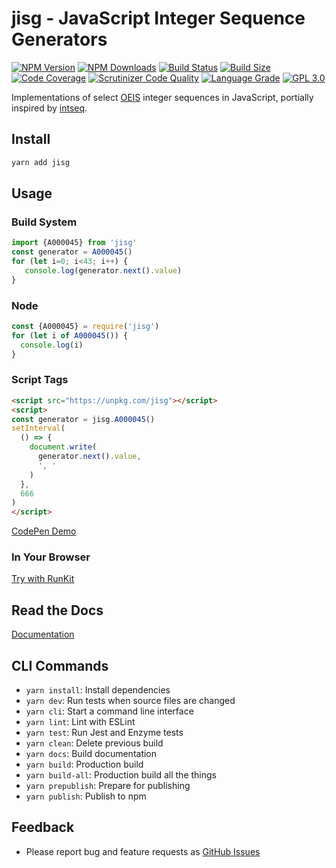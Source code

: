 # jisg - JavaScript Integer Sequence Generators

[![NPM Version][npm-image]][npm-url]
[![NPM Downloads][downloads-image]][downloads-url]
[![Build Status][build-image]][build-url]
[![Build Size][size-image]][size-url]
[![Code Coverage][coverage-image]][coverage-url]
[![Scrutinizer Code Quality][scrutinizer-image]][scrutinizer-url]
[![Language Grade][lgtm-image]][lgtm-url]
[![GPL 3.0][license-image]](LICENSE)

Implementations of select [OEIS](http://oeis.org/) integer sequences in JavaScript, portially inspired by [intseq](https://github.com/nicross/intseq).

## Install

```bash
yarn add jisg
```

## Usage

### Build System

```typescript
import {A000045} from 'jisg'
const generator = A000045()
for (let i=0; i<43; i++) {
   console.log(generator.next().value)
}
```

### Node

```js
const {A000045} = require('jisg')
for (let i of A000045()) {
  console.log(i)
}
```

### Script Tags

```html
<script src="https://unpkg.com/jisg"></script>
<script>
const generator = jisg.A000045()
setInterval(
  () => {
    document.write(
      generator.next().value,
      ', '
    )
  },
  666
)
</script>
```

[CodePen Demo](https://codepen.io/acerix/pen/MWmXbrO?editors=0010)

### In Your Browser

[Try with RunKit](https://npm.runkit.com/jisg)

## Read the Docs

[Documentation](https://acerix.github.io/jisg/)

## CLI Commands

*   `yarn install`: Install dependencies
*   `yarn dev`: Run tests when source files are changed
*   `yarn cli`: Start a command line interface
*   `yarn lint`: Lint with ESLint
*   `yarn test`: Run Jest and Enzyme tests
*   `yarn clean`: Delete previous build
*   `yarn docs`: Build documentation
*   `yarn build`: Production build
*   `yarn build-all`: Production build all the things
*   `yarn prepublish`: Prepare for publishing
*   `yarn publish`: Publish to npm

## Feedback

* Please report bug and feature requests as [GitHub Issues](https://github.com/acerix/jisg/issues)

[npm-image]: https://img.shields.io/npm/v/jisg.svg
[npm-url]: https://npmjs.org/package/jisg
[downloads-image]: https://img.shields.io/npm/dm/jisg.svg
[downloads-url]: https://npmjs.org/package/jisg
[build-image]: https://github.com/acerix/jisg/workflows/Test/badge.svg
[build-url]: https://github.com/acerix/jisg/actions?query=workflow%2ATest
[size-image]: https://badgen.net/bundlephobia/min/jisg
[size-url]: https://bundlephobia.com/result?p=jisg
[coverage-image]: https://scrutinizer-ci.com/g/acerix/jisg/badges/coverage.png?b=main
[coverage-url]: https://scrutinizer-ci.com/g/acerix/jisg/?branch=main
[scrutinizer-image]: https://scrutinizer-ci.com/g/acerix/jisg/badges/quality-score.png?b=main
[scrutinizer-url]: https://scrutinizer-ci.com/g/acerix/jisg/?branch=main
[lgtm-image]: https://img.shields.io/lgtm/alerts/github/acerix/jisg
[lgtm-url]: https://lgtm.com/projects/g/acerix/jisg/
[license-image]: https://img.shields.io/npm/l/jisg.svg

